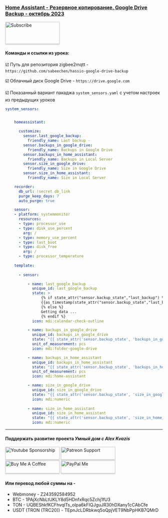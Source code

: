 ### [Home Assistant - Резервное копирование, Google Drive Backup - октябрь 2023](https://youtu.be/7_86CMuToxI)

<a href="https://www.youtube.com/channel/UCcq9onYHbs6go3kDpfBoqhg?sub_confirmation=1" target="_blank"><img src="https://raw.githubusercontent.com/kvazis/training/master/lessons/img/subscribe.png" alt="Subscribe" style="height: 71px !important;width: 174px !important;box-shadow: 0px 3px 2px 0px rgba(190, 190, 190, 0.5) !important;-webkit-box-shadow: 0px 3px 2px 0px rgba(190, 190, 190, 0.5) !important;" ></a>


#### Команды и ссылки из урока:  

:ballot_box_with_check: Путь для репозитория zigbee2mqtt - `https://github.com/sabeechen/hassio-google-drive-backup`    

:ballot_box_with_check: Облачный диск Google Drive - `https://drive.google.com`    


:ballot_box_with_check: Показанный вариант пакаджа `system_sensors.yaml` с учетом настроек из предыдущих уроков     
```yaml
system_sensors:


    homeassistant:

      customize:
        sensor.last_google_backup:
          friendly_name: Last backup -
        sensor.backups_in_google_drive:
          friendly_name: Backups in Google Drive
        sensor.backups_in_home_assistant:
          friendly_name: Backups in Local Server
        sensor.size_in_google_drive:
          friendly_name: Size in Google Drive
        sensor.size_in_home_assistant:
          friendly_name: Size in Local Server

    recorder:
      db_url: !secret db_link
      purge_keep_days: 7
      auto_purge: true

    sensor:    
    - platform: systemmonitor
      resources:
      - type: processor_use
      - type: disk_use_percent
        arg: /
      - type: memory_use_percent
      - type: last_boot
      - type: disk_free
        arg: /
      - type: processor_temperature
      
    template:
     
      - sensor:

          - name: last_google_backup
            unique_id: last_google_backup
            state: >
                {% if state_attr("sensor.backup_state","last_backup") %}
                {{as_timestamp(state_attr("sensor.backup_state","last_backup"))|timestamp_custom("%d.%m.%Y %H:%M")}}
                {% else %} 
                Getting data ...
                {% endif %} 
            icon: mdi:calendar-check-outline

          - name: backups_in_google_drive
            unique_id: backups_in_google_drive
            state: "{{ state_attr('sensor.backup_state', 'backups_in_google_drive') }}"
            unit_of_measurement: pcs
            icon: mdi:folder-google-drive    

          - name: backups_in_home_assistant
            unique_id: backups_in_home_assistant
            state: "{{ state_attr('sensor.backup_state', 'backups_in_home_assistant') }}"
            unit_of_measurement: pcs
            icon: mdi:home-assistant      

          - name: size_in_google_drive
            unique_id: size_in_google_drive
            state: "{{ state_attr('sensor.backup_state', 'size_in_google_drive') }}"
            icon: mdi:numeric
      
          - name: size_in_home_assistant
            unique_id: size_in_home_assistant
            state: "{{ state_attr('sensor.backup_state', 'size_in_home_assistant') }}"
            icon: mdi:numeric
```

____
#### Поддержать развитие проекта *Умный дом с Alex Kvazis*    
<a href="https://www.youtube.com/channel/UCcq9onYHbs6go3kDpfBoqhg/join" target="_blank"><img src="https://raw.githubusercontent.com/kvazis/training/master/lessons/img/youtube.png" alt="Youtube Sponsorship" style="height: 41px !important;width: 174px !important;box-shadow: 0px 3px 2px 0px rgba(190, 190, 190, 0.5) !important;-webkit-box-shadow: 0px 3px 2px 0px rgba(190, 190, 190, 0.5) !important;" ></a>
<a href="https://www.patreon.com/alex_kvazis" target="_blank"><img src="https://raw.githubusercontent.com/kvazis/training/master/lessons/img/patreon-button.png" alt="Patreon Support" style="height: 41px !important;width: 174px !important;box-shadow: 0px 3px 2px 0px rgba(190, 190, 190, 0.5) !important;-webkit-box-shadow: 0px 3px 2px 0px rgba(190, 190, 190, 0.5) !important;" ></a>
<a href="https://www.buymeacoffee.com/greatkvazis" target="_blank"><img src="https://raw.githubusercontent.com/kvazis/training/master/lessons/img/buymeacoffee.png" alt="Buy Me A Coffee" style="height: 41px !important;width: 174px !important;box-shadow: 0px 3px 2px 0px rgba(190, 190, 190, 0.5) !important;-webkit-box-shadow: 0px 3px 2px 0px rgba(190, 190, 190, 0.5) !important;" ></a>
<a href="https://www.paypal.com/paypalme/greatkvazis" target="_blank"><img src="https://raw.githubusercontent.com/kvazis/training/master/lessons/img/paypal.png" alt="PayPal Me" style="height: 41px !important;width: 174px !important;box-shadow: 0px 3px 2px 0px rgba(190, 190, 190, 0.5) !important;-webkit-box-shadow: 0px 3px 2px 0px rgba(190, 190, 190, 0.5) !important;" ></a>

#### Или перевод любой суммы на -     
* Webmoney - Z243592584952
* BTC - 1PAjXcNbLtUKLY8d5HDnfxRqc5Zchj1fU3    
* TON - UQBEShkfKCFhvqlTs_oIpa6kFIQJguJR30hDXany1cCAbCfe    
* USDT (TRON (TRC20)) - TEpnJcLDRbkwq5oQpjVET9NbPpHKB7QMrD    